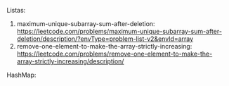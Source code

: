 
Listas:
1. maximum-unique-subarray-sum-after-deletion: https://leetcode.com/problems/maximum-unique-subarray-sum-after-deletion/description/?envType=problem-list-v2&envId=array
2. remove-one-element-to-make-the-array-strictly-increasing:  https://leetcode.com/problems/remove-one-element-to-make-the-array-strictly-increasing/description/


HashMap: